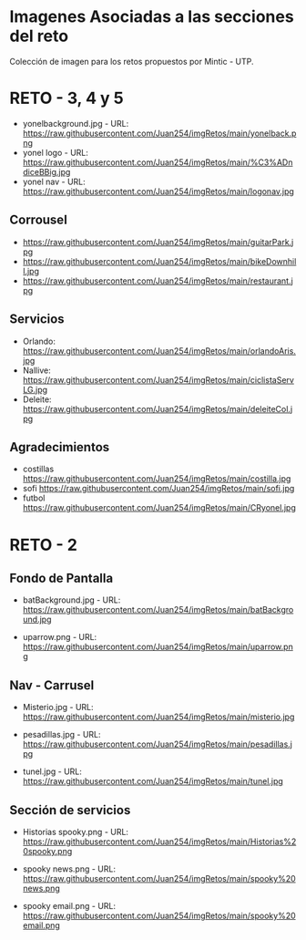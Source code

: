 Imagenes Asociadas a las secciones del reto 
===========================================

Colección de imagen para los retos propuestos por Mintic - UTP.

RETO - 3, 4 y 5
========

- yonelbackground.jpg - URL: https://raw.githubusercontent.com/Juan254/imgRetos/main/yonelback.png
- yonel logo - URL: https://raw.githubusercontent.com/Juan254/imgRetos/main/%C3%ADndiceBBig.jpg
- yonel nav - URL: https://raw.githubusercontent.com/Juan254/imgRetos/main/logonav.jpg

Corrousel
---------
- https://raw.githubusercontent.com/Juan254/imgRetos/main/guitarPark.jpg
- https://raw.githubusercontent.com/Juan254/imgRetos/main/bikeDownhill.jpg
- https://raw.githubusercontent.com/Juan254/imgRetos/main/restaurant.jpg

Servicios
---------
- Orlando:  https://raw.githubusercontent.com/Juan254/imgRetos/main/orlandoAris.jpg
- Nallive:  https://raw.githubusercontent.com/Juan254/imgRetos/main/ciclistaServLG.jpg
- Deleite:  https://raw.githubusercontent.com/Juan254/imgRetos/main/deleiteCol.jpg

Agradecimientos
---------------

- costillas  https://raw.githubusercontent.com/Juan254/imgRetos/main/costilla.jpg
- sofi       https://raw.githubusercontent.com/Juan254/imgRetos/main/sofi.jpg
- futbol     https://raw.githubusercontent.com/Juan254/imgRetos/main/CRyonel.jpg

RETO - 2
========

Fondo de Pantalla
-----------------

- batBackground.jpg - URL: https://raw.githubusercontent.com/Juan254/imgRetos/main/batBackground.jpg

- uparrow.png - URL: https://raw.githubusercontent.com/Juan254/imgRetos/main/uparrow.png

Nav - Carrusel 
--------------
-  Misterio.jpg - URL:  https://raw.githubusercontent.com/Juan254/imgRetos/main/misterio.jpg
  
-  pesadillas.jpg - URL: https://raw.githubusercontent.com/Juan254/imgRetos/main/pesadillas.jpg
 
-  tunel.jpg - URL: https://raw.githubusercontent.com/Juan254/imgRetos/main/tunel.jpg
 
Sección de servicios 
--------------------

-  Historias spooky.png - URL: https://raw.githubusercontent.com/Juan254/imgRetos/main/Historias%20spooky.png

-  spooky news.png - URL: https://raw.githubusercontent.com/Juan254/imgRetos/main/spooky%20news.png

-  spooky email.png - URL: https://raw.githubusercontent.com/Juan254/imgRetos/main/spooky%20email.png
